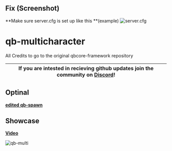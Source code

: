 ## Fix (Screenshot)
**Make sure server.cfg is set up like this
**(example)
![server.cfg](https://i.imgur.com/OxIK2Sp.png)




# qb-multicharacter
All Credits to go to the original qbcore-framework repository

| If you are intested in recieving github updates join the community on **[Discord](https://discord.gg/NVsaunpesE)**! |
|----|



## Optinal 
**[edited qb-spawn](https://github.com/dojwun/qb-spawn)**

## Showcase
**[Video](https://streamable.com/45b1j9)**

![qb-multi](https://i.imgur.com/gmNCQuF.png)

